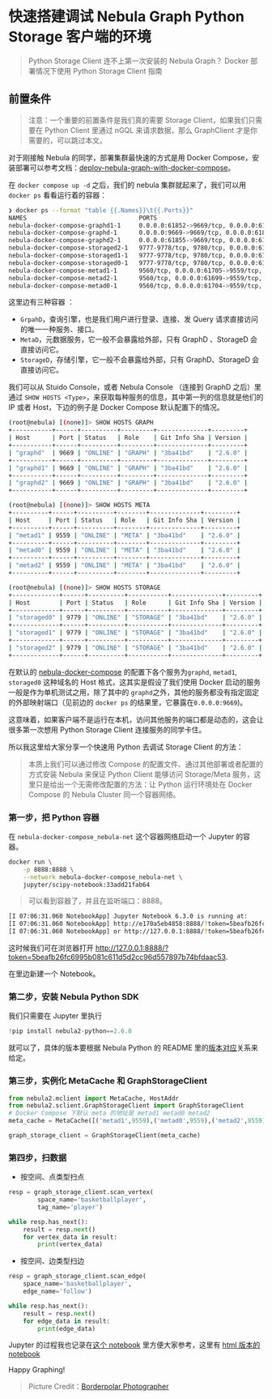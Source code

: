 # 快速搭建调试 Nebula Graph Python Storage 客户端的环境


> Python Storage Client 连不上第一次安装的 Nebula Graph？ Docker 部署情况下使用 Python Storage Client 指南

<!--more-->

## 前置条件

> 注意：一个重要的前置条件是我们真的需要 Storage Client，如果我们只需要在 Python Client 里通过 nGQL 来请求数据，那么 GraphClient 才是你需要的，可以跳过本文。

对于刚接触 Nebula 的同学，部署集群最快速的方式是用 Docker Compose，安装部署可以参考文档：[deploy-nebula-graph-with-docker-compose](https://docs.nebula-graph.com.cn/2.6.1/4.deployment-and-installation/2.compile-and-install-nebula-graph/3.deploy-nebula-graph-with-docker-compose/)。

在 `docker compose up -d` 之后，我们的 nebula 集群就起来了，我们可以用 `docker ps` 看看运行着的容器：

```bash
❯ docker ps --format "table {{.Names}}\t{{.Ports}}"
NAMES                               PORTS
nebula-docker-compose-graphd1-1     0.0.0.0:61852->9669/tcp, 0.0.0.0:61850->19669/tcp, 0.0.0.0:61851->19670/tcp
nebula-docker-compose-graphd-1      0.0.0.0:9669->9669/tcp, 0.0.0.0:61858->19669/tcp, 0.0.0.0:61859->19670/tcp
nebula-docker-compose-graphd2-1     0.0.0.0:61855->9669/tcp, 0.0.0.0:61853->19669/tcp, 0.0.0.0:61854->19670/tcp
nebula-docker-compose-storaged2-1   9777-9778/tcp, 9780/tcp, 0.0.0.0:61868->9779/tcp, 0.0.0.0:61869->19779/tcp, 0.0.0.0:61870->19780/tcp
nebula-docker-compose-storaged1-1   9777-9778/tcp, 9780/tcp, 0.0.0.0:61865->9779/tcp, 0.0.0.0:61866->19779/tcp, 0.0.0.0:61864->19780/tcp
nebula-docker-compose-storaged0-1   9777-9778/tcp, 9780/tcp, 0.0.0.0:61845->9779/tcp, 0.0.0.0:61843->19779/tcp, 0.0.0.0:61844->19780/tcp
nebula-docker-compose-metad1-1      9560/tcp, 0.0.0.0:61705->9559/tcp, 0.0.0.0:61706->19559/tcp, 0.0.0.0:61707->19560/tcp
nebula-docker-compose-metad2-1      9560/tcp, 0.0.0.0:61699->9559/tcp, 0.0.0.0:61700->19559/tcp, 0.0.0.0:61701->19560/tcp
nebula-docker-compose-metad0-1      9560/tcp, 0.0.0.0:61704->9559/tcp, 0.0.0.0:61702->19559/tcp, 0.0.0.0:61703->19560/tcp
```

这里边有三种容器 ：

- `GrpahD`，查询引擎，也是我们用户进行登录、连接、发 Query 请求直接访问的唯一一种服务、接口。
- `MetaD`，元数据服务，它一般不会暴露给外部，只有 GraphD 、StorageD 会直接访问它。
- `StorageD`，存储引擎，它一般不会暴露给外部，只有 GraphD、StorageD 会直接访问它。

我们可以从 Stuido Console，或者 Nebula Console （连接到 GraphD 之后）里通过 `SHOW HOSTS <Type>`，来获取每种服务的信息，其中第一列的信息就是他们的 IP 或者 Host，下边的例子是 Docker Compose 默认配置下的情况。

```sh
(root@nebula) [(none)]> SHOW HOSTS GRAPH
+-----------+------+----------+---------+--------------+---------+
| Host      | Port | Status   | Role    | Git Info Sha | Version |
+-----------+------+----------+---------+--------------+---------+
| "graphd"  | 9669 | "ONLINE" | "GRAPH" | "3ba41bd"    | "2.6.0" |
+-----------+------+----------+---------+--------------+---------+
| "graphd1" | 9669 | "ONLINE" | "GRAPH" | "3ba41bd"    | "2.6.0" |
+-----------+------+----------+---------+--------------+---------+
| "graphd2" | 9669 | "ONLINE" | "GRAPH" | "3ba41bd"    | "2.6.0" |
+-----------+------+----------+---------+--------------+---------+

(root@nebula) [(none)]> SHOW HOSTS META
+----------+------+----------+--------+--------------+---------+
| Host     | Port | Status   | Role   | Git Info Sha | Version |
+----------+------+----------+--------+--------------+---------+
| "metad1" | 9559 | "ONLINE" | "META" | "3ba41bd"    | "2.6.0" |
+----------+------+----------+--------+--------------+---------+
| "metad0" | 9559 | "ONLINE" | "META" | "3ba41bd"    | "2.6.0" |
+----------+------+----------+--------+--------------+---------+
| "metad2" | 9559 | "ONLINE" | "META" | "3ba41bd"    | "2.6.0" |
+----------+------+----------+--------+--------------+---------+

(root@nebula) [(none)]> SHOW HOSTS STORAGE
+-------------+------+----------+-----------+--------------+---------+
| Host        | Port | Status   | Role      | Git Info Sha | Version |
+-------------+------+----------+-----------+--------------+---------+
| "storaged0" | 9779 | "ONLINE" | "STORAGE" | "3ba41bd"    | "2.6.0" |
+-------------+------+----------+-----------+--------------+---------+
| "storaged1" | 9779 | "ONLINE" | "STORAGE" | "3ba41bd"    | "2.6.0" |
+-------------+------+----------+-----------+--------------+---------+
| "storaged2" | 9779 | "ONLINE" | "STORAGE" | "3ba41bd"    | "2.6.0" |
+-------------+------+----------+-----------+--------------+---------+
```

在默认的 [nebula-docker-compose](https://github.com/vesoft-inc/nebula-docker-compose) 的配置下各个服务为`graphd`, `metad1`, `storaged0` 这种域名的 Host 格式，这其实是假设了我们使用 Docker 启动的服务一般是作为单机测试之用，除了其中的 `graphd`之外，其他的服务都没有指定固定的外部映射端口（见前边的 `docker ps`  的结果里，它暴露在`0.0.0.0:9669`)。

这意味着，如果客户端不是运行在本机，访问其他服务的端口都是动态的，这会让很多第一次想用 Python Storage Client 连接服务的同学卡住。

所以我这里给大家分享一个快速用 Python 去调试 Storage Client 的方法：

> 本质上我们可以通过修改 Compose 的配置文件、通过其他部署或者配置的方式安装 Nebula 来保证 Python Client 能够访问 Storage/Meta 服务，这里只是给出一个无需修改配置的方法：让 Python 运行环境处在 Docker Compose 的 Nebula Cluster 同一个容器网络。

### 第一步，把 Python 容器

在 `nebula-docker-compose_nebula-net` 这个容器网络启动一个 Jupyter 的容器。

```bash
docker run \
    -p 8888:8888 \
    --network nebula-docker-compose_nebula-net \
    jupyter/scipy-notebook:33add21fab64
```

> 可以看到容器了，并且在监听端口：8888。

```bash
[I 07:06:31.060 NotebookApp] Jupyter Notebook 6.3.0 is running at:
[I 07:06:31.060 NotebookApp] http://e170a5eb4858:8888/?token=5beafb26fc6995b081c611d5d2cc96d557897b74bfdaac53
[I 07:06:31.060 NotebookApp] or http://127.0.0.1:8888/?token=5beafb26fc6995b081c611d5d2cc96d557897b74bfdaac53
```

这时候我们可在浏览器打开 http://127.0.0.1:8888/?token=5beafb26fc6995b081c611d5d2cc96d557897b74bfdaac53.

在里边新建一个 Notebook。

### 第二步，安装 Nebula Python SDK

我们只需要在 Jupyter 里执行

```python
!pip install nebula2-python==2.6.0
```

就可以了，具体的版本要根据 Nebula Python 的 README 里的[版本对应](https://github.com/vesoft-inc/nebula-python#how-to-choose-nebula-python)关系来给定。

### 第三步，实例化 MetaCache 和 GraphStorageClient

```python
from nebula2.mclient import MetaCache, HostAddr
from nebula2.sclient.GraphStorageClient import GraphStorageClient
# Docker Compose 下默认 meta 的地址是 metad1 metad0 metad2
meta_cache = MetaCache([('metad1',9559),('metad0',9559),('metad2',9559)])

graph_storage_client = GraphStorageClient(meta_cache)
```

### 第四步，扫数据

- 按空间、点类型扫点

```python
resp = graph_storage_client.scan_vertex(
        space_name='basketballplayer',
        tag_name='player')

while resp.has_next():
    result = resp.next()
    for vertex_data in result:
        print(vertex_data)
```

- 按空间、边类型扫边

```python
resp = graph_storage_client.scan_edge(
    space_name='basketballplayer',
    edge_name='follow')

while resp.has_next():
    result = resp.next()
    for edge_data in result:
        print(edge_data)
```

Jupyter 的过程我也记录在[这个 notebook](https://siwei.io/nebula-python-storage-docker-guide/Storage_Client_Example.ipynb) 里方便大家参考，这里有 [html 版本的 notebook](https://siwei.io/nebula-python-storage-docker-guide/Storage_Client_Example.html)

Happy Graphing!

> Picture Credit：[Borderpolar Photographer](https://unsplash.com/photos/AMXFr97d00c) 

